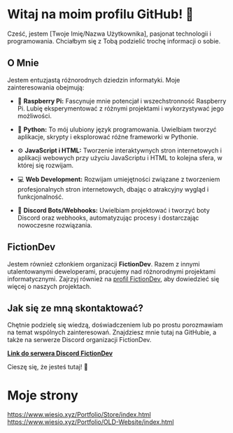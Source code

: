 # Witaj na moim profilu GitHub! 👋

Cześć, jestem [Twoje Imię/Nazwa Użytkownika], pasjonat technologii i programowania. Chciałbym się z Tobą podzielić trochę informacji o sobie.

## O Mnie

Jestem entuzjastą różnorodnych dziedzin informatyki. Moje zainteresowania obejmują:

- 🍓 **Raspberry Pi:** Fascynuje mnie potencjał i wszechstronność Raspberry Pi. Lubię eksperymentować z różnymi projektami i wykorzystywać jego możliwości.

- 🐍 **Python:** To mój ulubiony język programowania. Uwielbiam tworzyć aplikacje, skrypty i eksplorować różne frameworki w Pythonie.

- ⚙️ **JavaScript i HTML:** Tworzenie interaktywnych stron internetowych i aplikacji webowych przy użyciu JavaScriptu i HTML to kolejna sfera, w której się rozwijam.

- 💻 **Web Development:** Rozwijam umiejętności związane z tworzeniem profesjonalnych stron internetowych, dbając o atrakcyjny wygląd i funkcjonalność.

- 🤖 **Discord Bots/Webhooks:** Uwielbiam projektować i tworzyć boty Discord oraz webhooks, automatyzując procesy i dostarczając nowoczesne rozwiązania.

## FictionDev

Jestem również członkiem organizacji **FictionDev**. Razem z innymi utalentowanymi deweloperami, pracujemy nad różnorodnymi projektami informatycznymi. Zajrzyj również na [profil FictionDev](https://github.com/FictionProject), aby dowiedzieć się więcej o naszych projektach.

## Jak się ze mną skontaktować?

Chętnie podzielę się wiedzą, doświadczeniem lub po prostu porozmawiam na temat wspólnych zainteresowań. Znajdziesz mnie tutaj na GitHubie, a także na serwerze Discord organizacji FictionDev.

**[Link do serwera Discord FictionDev](https://discord.gg/FwfXTq9Y)**

Cieszę się, że jesteś tutaj! 🚀

# Moje strony
https://www.wiesio.xyz/Portfolio/Store/index.html
https://www.wiesio.xyz/Portfolio/OLD-Website/index.html
